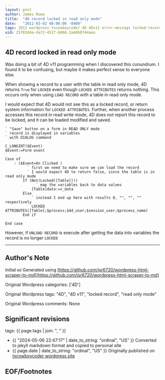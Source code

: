 ```yaml
---
layout: post
author: James Rowe
title:  "4D record locked in read only mode"
date:   "2011-03-02 00:00:00 -0400"
tags: 2011 wordpress txcowboycoder 4D 4Dv11 error-messags locked-record read-only-mode
uid: 25f83d4a-da72-451f-b868-2a4db0744aea
---
```



## 4D record locked in read only mode


Was doing a bit of 4D v11 programming when I discovered this conundrum. I found it to be confusing, but maybe it makes perfect sense to everyone else.


When showing a record to a user with the table in read only mode, 4D returns `True` for `LOCKED` even though `LOCKED ATTRIBUTES` returns nothing. This occurs only when using `LOAD RECORD` with a table in read only mode.


I would expect that 4D would not see this as a locked record, or return system information for `LOCKED ATTRIBUTES`. Further, when another process accesses this record in read write mode, 4D does not report this record to be locked, and it can be loaded modified and saved.



```
` "Save" button on a form in READ ONLY mode
` record is displayed in variables
` with DIALOG command

C_LONGINT($Event)
$Event:=Form event

Case of
	: ($Event=On Clicked )
		  ` first we need to make sure we can load the record
		  ` I would expect 4D to return false, since the table is in read only mode
		If (Not(Locked([Table])))
			  ` map the variables back to data values
			[Table]data:=v_data
		Else
			` instead I end up here with results 0, "", "", "" respectively
			LOCKED ATTRIBUTES([Table];$process;$4d_user;$session_user;$process_name)
		End if

End case

```

However, if `UNLOAD RECORD` is execute after getting the data into variables the record is no longer `LOCKED`




---

## Author's Note

Initial `md` Generated using [https://github.com/jsr6720/wordpress-html-scraper-to-md](https://github.com/jsr6720/wordpress-html-scraper-to-md)

Original Wordpress categories: ['4D']

Original Wordpress tags: "4D", "4D v11", "locked record", "read only mode"

Original Wordpress comments: None

## Significant revisions

tags: {{ page.tags | join: ", " }} <!-- todo move this somewhere -->

- {{ "2024-05-06 22:47:17" | date_to_string: "ordinal", "US" }} Converted to jekyll markdown format and copied to personal site
- {{ page.date | date_to_string: "ordinal", "US" }} Originally published on [txcowboycoder wordpress site](https://txcowboycoder.wordpress.com/2011/03/02/4d-record-locked-in-read-only-mode/)

## EOF/Footnotes


